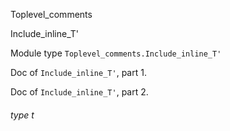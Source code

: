 Toplevel_comments

Include_inline_T'

Module type `Toplevel_comments.Include_inline_T'`

Doc of `Include_inline_T'`, part 1.

Doc of `Include_inline_T'`, part 2.

<a id="type-t"></a>

###### type t
